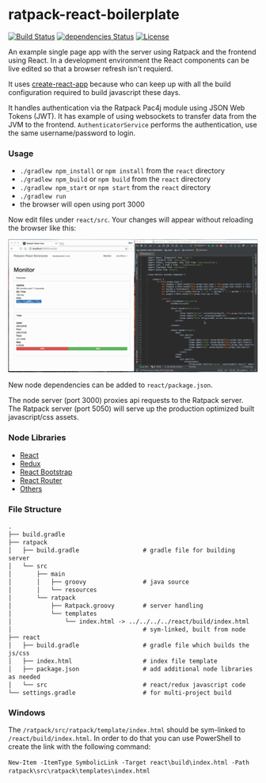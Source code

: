 ratpack-react-boilerplate
=====================

[![Build Status](https://dev.azure.com/gschrader/gschrader/_apis/build/status/gschrader.ratpack-react-boilerplate?branchName=master)](https://dev.azure.com/gschrader/gschrader/_build/latest?definitionId=1&branchName=master)
[![dependencies Status](https://david-dm.org/gschrader/ratpack-react-boilerplate/status.svg)](https://david-dm.org/gschrader/ratpack-react-boilerplate)
[![License](https://img.shields.io/github/license/gschrader/ratpack-react-boilerplate.svg)](https://raw.githubusercontent.com/gschrader/ratpack-react-boilerplate/master/LICENSE)

An example single page app with the server using Ratpack and the frontend using React. In a development environment the React components can be live edited so that a browser refresh isn't requierd.

It uses [create-react-app](https://github.com/facebookincubator/create-react-app) because who can keep up with all the build configuration required to build javascript these days.

It handles authentication via the Ratpack Pac4j module using JSON Web Tokens (JWT). It has example of using websockets to transfer data from the JVM to the frontend. `AuthenticatorService` performs the authentication, use the same username/password to login.

### Usage

* `./gradlew npm_install` or `npm install` from the `react` directory
* `./gradlew npm_build` or `npm build` from the `react` directory
* `./gradlew npm_start` or `npm start` from the `react` directory
* `./gradlew run`
* the browser will open using port 3000

Now edit files under `react/src`.
Your changes will appear without reloading the browser like this:

![Demo](./demo.gif)

New node dependencies can be added to `react/package.json`.

The node server (port 3000) proxies api requests to the Ratpack server.
The Ratpack server (port 5050) will serve up the production optimized built javascript/css assets.

### Node Libraries
 * [React](https://github.com/facebook/react)
 * [Redux](https://github.com/reactjs/redux)
 * [React Bootstrap](Https://github.com/react-bootstrap/react-bootstrap)
 * [React Router](https://github.com/reactjs/react-router)
 * [Others](https://david-dm.org/gschrader/ratpack-react-boilerplate?path=react)

### File Structure ###

```
.
├── build.gradle
├── ratpack
│   ├── build.gradle                  # gradle file for building server
│   └── src
│       ├── main
│       │   ├── groovy                # java source
│       │   └── resources             
│       └── ratpack
│           ├── Ratpack.groovy        # server handling
│           └── templates
│               └── index.html -> ../../../../react/build/index.html
│                                     # sym-linked, built from node
├── react
│   ├── build.gradle                  # gradle file which builds the js/css
│   ├── index.html                    # index file template
│   ├── package.json                  # add additional node libraries as needed
│   └── src                           # react/redux javascript code
└── settings.gradle                   # for multi-project build

```

### Windows ###
The `/ratpack/src/ratpack/template/index.html` should be sym-linked to `/react/build/index.html`. In order to do that you can use PowerShell to create the link with the following command:

`
New-Item -ItemType SymbolicLink -Target react\build\index.html -Path ratpack\src\ratpack\templates\index.html
`
